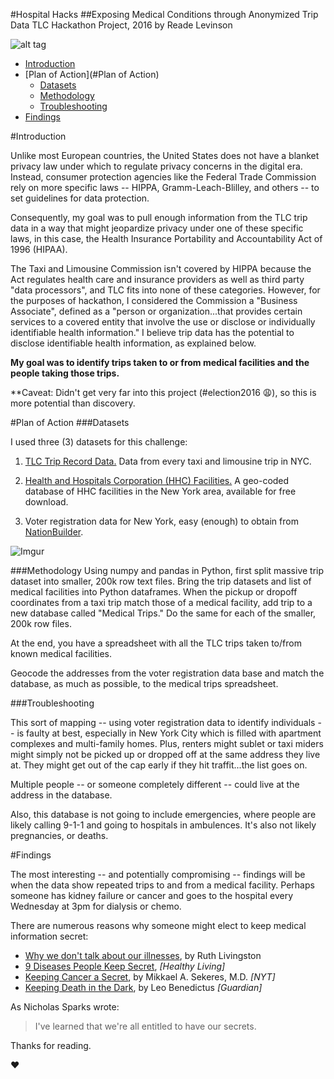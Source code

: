 #Hospital Hacks
##Exposing Medical Conditions through Anonymized Trip Data
TLC Hackathon Project, 2016
by Reade Levinson

![alt tag](http://i.giphy.com/10ub3b5xW3NfDG.gif)

- [Introduction](#Introduction)
- [Plan of Action](#Plan of Action)
	- [Datasets](###Datasets)
	- [Methodology](###Methodology)
	- [Troubleshooting](###Troubleshooting)
- [Findings](#Findings)

#Introduction

Unlike most European countries, the United States does not have a blanket privacy law under which to regulate privacy concerns in the digital era. Instead, consumer protection agencies like the Federal Trade Commission rely on more specific laws -- HIPPA, Gramm-Leach-Blilley, and others -- to set guidelines for data protection.

Consequently, my goal was to pull enough information from the TLC trip data in a way that might jeopardize privacy under one of these specific laws, in this case, the Health Insurance Portability and Accountability Act of 1996 (HIPAA).

The Taxi and Limousine Commission isn't covered by HIPPA because the Act regulates health care and insurance providers as well as third party "data processors", and TLC fits into none of these categories. However, for the purposes of hackathon, I considered the Commission  a "Business Associate", defined as a "person or organization...that provides certain services to a covered entity that involve the use or disclose or individually identifiable health information." I believe trip data has the potential to disclose identifiable health information, as explained below.

**My goal was to identify trips taken to or from medical facilities and the people taking those trips.**

\*\*Caveat: Didn't get very far into this project (#election2016 :weary:), so this is more potential than discovery.

#Plan of Action
###Datasets

I used three (3) datasets for this challenge:

1. [TLC Trip Record Data.](http://www.nyc.gov/html/tlc/html/about/trip_record_data.shtml) Data from every taxi and limousine trip in NYC.

2. [Health and Hospitals Corporation (HHC) Facilities.](https://nycplatform.socrata.com/Health/Health-and-Hospitals-Corporation-HHC-Facilities/f7b6-v6v3) A geo-coded database of HHC facilities in the New York area, available for free download.

3. Voter registration data for New York, easy (enough) to obtain from [NationBuilder](http://nationbuilder.com/).

![Imgur](http://i.imgur.com/EIFTid9.png)

###Methodology
Using numpy and pandas in Python, first split massive trip dataset into smaller, 200k row text files. Bring the trip datasets and list of medical facilities into Python dataframes. When the pickup or dropoff coordinates from a taxi trip match those of a medical facility, add trip to a new database called "Medical Trips." Do the same for each of the smaller, 200k row files. 

At the end, you have a spreadsheet with all the TLC trips taken to/from known medical facilities. 

Geocode the addresses from the voter registration data base and match the database, as much as possible, to the medical trips spreadsheet. 

###Troubleshooting

This sort of mapping -- using voter registration data to identify individuals -- is faulty at best, especially in New York City which is filled with apartment complexes and multi-family homes. Plus, renters might sublet or taxi miders might simply not be picked up or dropped off at the same address they live at. They might get out of the cap early if they hit traffit...the list goes on. 

Multiple people -- or someone completely different -- could live at the address in the database.

Also, this database is not going to include emergencies, where people are likely calling 9-1-1 and going to hospitals in ambulences. It's also not likely pregnancies, or deaths. 

#Findings

The most interesting -- and potentially compromising -- findings will be when the data show repeated trips to and from a medical facility. Perhaps someone has kidney failure or cancer and goes to the hospital every Wednesday at 3pm for dialysis or chemo. 

There are numerous reasons why someone might elect to keep medical information secret:
- [Why we don't talk about our illnesses](https://www.psychologytoday.com/blog/contemporary-psychoanalysis-in-action/201211/secrets-and-health-keeping-illness-hidden), by Ruth Livingston
- [9 Diseases People Keep Secret](http://www.everydayhealth.com/healthy-living-pictures/diseases-people-keep-secret.aspx), *[Healthy Living]*
- [Keeping Cancer a Secret](http://well.blogs.nytimes.com/2013/07/04/keeping-cancer-a-secret/), by Mikkael A. Sekeres, M.D. *[NYT]*
- [Keeping Death in the Dark](https://www.theguardian.com/lifeandstyle/2016/jan/15/death-in-the-dark-david-bowie-jackie-collins-secret-terminal-illness), by Leo Benedictus *[Guardian]*

As Nicholas Sparks wrote:
>I've learned that we're all entitled to have our secrets.

Thanks for reading.

:heart:





